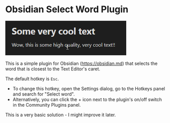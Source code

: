 # Obsidian Select Word Plugin

![](./README%20Assets/ExampleGif.gif)

This is a simple plugin for Obsidian (https://obsidian.md) that selects the word that is closest to the Text Editor's caret.

The default hotkey is `Esc`.
- To change this hotkey, open the Settings dialog, go to the Hotkeys panel and search for "Select word". 
- Alternatively, you can click the + icon next to the plugin's on/off switch in the Community Plugins panel.

This is a very basic solution - I might improve it later.